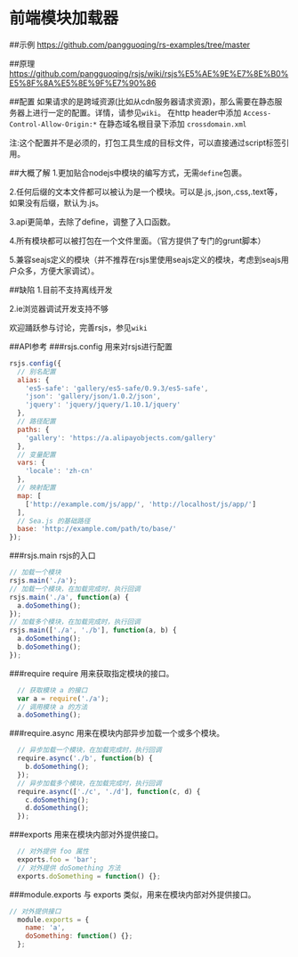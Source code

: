 前端模块加载器
===
##示例
<https://github.com/pangguoqing/rs-examples/tree/master>

##原理
<https://github.com/pangguoqing/rsjs/wiki/rsjs%E5%AE%9E%E7%8E%B0%E5%8F%8A%E5%8E%9F%E7%90%86>

##配置
如果请求的是跨域资源(比如从cdn服务器请求资源)，那么需要在静态服务器上进行一定的配置。详情，请参见`wiki`。
在http header中添加 `Access-Control-Allow-Origin:*`
在静态域名根目录下添加 `crossdomain.xml`

注:这个配置并不是必须的，打包工具生成的目标文件，可以直接通过script标签引用。

##大概了解
1.更加贴合nodejs中模块的编写方式，无需`define`包裹。

2.任何后缀的文本文件都可以被认为是一个模块。可以是.js,.json,.css,.text等，如果没有后缀，默认为.js。

3.api更简单，去除了define，调整了入口函数。

4.所有模块都可以被打包在一个文件里面。（官方提供了专门的grunt脚本）

5.兼容seajs定义的模块（并不推荐在rsjs里使用seajs定义的模块，考虑到seajs用户众多，方便大家调试）。

##缺陷
1.目前不支持离线开发

2.ie浏览器调试开发支持不够

欢迎踊跃参与讨论，完善rsjs，参见`wiki`

##API参考
###rsjs.config
用来对rsjs进行配置
```js
rsjs.config({
  // 别名配置
  alias: {
    'es5-safe': 'gallery/es5-safe/0.9.3/es5-safe',
    'json': 'gallery/json/1.0.2/json',
    'jquery': 'jquery/jquery/1.10.1/jquery'
  },
  // 路径配置
  paths: {
    'gallery': 'https://a.alipayobjects.com/gallery'
  },
  // 变量配置
  vars: {
    'locale': 'zh-cn'
  },
  // 映射配置
  map: [
    ['http://example.com/js/app/', 'http://localhost/js/app/']
  ],
  // Sea.js 的基础路径
  base: 'http://example.com/path/to/base/'
});
```
###rsjs.main
rsjs的入口
```js
// 加载一个模块
rsjs.main('./a');
// 加载一个模块，在加载完成时，执行回调
rsjs.main('./a', function(a) {
  a.doSomething();
});
// 加载多个模块，在加载完成时，执行回调
rsjs.main(['./a', './b'], function(a, b) {
  a.doSomething();
  b.doSomething();
});
```
###require
require 用来获取指定模块的接口。
```js
  // 获取模块 a 的接口
  var a = require('./a');
  // 调用模块 a 的方法
  a.doSomething();
```
###require.async
用来在模块内部异步加载一个或多个模块。
```js
  // 异步加载一个模块，在加载完成时，执行回调
  require.async('./b', function(b) {
    b.doSomething();
  });
  // 异步加载多个模块，在加载完成时，执行回调
  require.async(['./c', './d'], function(c, d) {
    c.doSomething();
    d.doSomething();
  });
```
###exports
用来在模块内部对外提供接口。
```js
  // 对外提供 foo 属性
  exports.foo = 'bar';
  // 对外提供 doSomething 方法
  exports.doSomething = function() {};
```
###module.exports
与 exports 类似，用来在模块内部对外提供接口。
```js
// 对外提供接口
  module.exports = {
    name: 'a',
    doSomething: function() {};
  };
```






